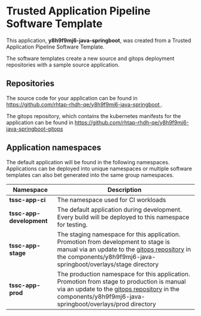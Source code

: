 # Trusted Application Pipeline Software Template

This application, **y8h9f9mj6-java-springboot**, was created from a Trusted Application Pipeline Software Template.

The software templates create a new source and gitops deployment repositories with a sample source application. 

## Repositories

The source code for your application can be found in [https://github.com/rhtap-rhdh-qe/y8h9f9mj6-java-springboot ](https://github.com/rhtap-rhdh-qe/y8h9f9mj6-java-springboot ).
 
The gitops repository, which contains the kubernetes manifests for the application can be found in 
[https://github.com/rhtap-rhdh-qe/y8h9f9mj6-java-springboot-gitops ](https://github.com/rhtap-rhdh-qe/y8h9f9mj6-java-springboot-gitops ) 

## Application namespaces 

The default application will be found in the following namespaces. Applications can be deployed into unique namespaces or multiple software templates can also bet generated into the same group namespaces.  

|  Namespace   |  Description   |  
| -------- | -------- |
| **tssc-app-ci** | The namespace used for CI workloads |
| **tssc-app-development** | The default application during development. Every build will be deployed to this namespace for testing. |
| **tssc-app-stage** | The staging namespace for this application. Promotion from development to stage is manual via an update to the [gitops repository](https://github.com/rhtap-rhdh-qe/y8h9f9mj6-java-springboot-gitops ) in the components/y8h9f9mj6-java-springboot/overlays/stage directory |
| **tssc-app-prod** | The production namespace for this application. Promotion from stage to production is manual via an update to the [gitops repository](https://github.com/rhtap-rhdh-qe/y8h9f9mj6-java-springboot-gitops ) in the components/y8h9f9mj6-java-springboot/overlays/prod directory |